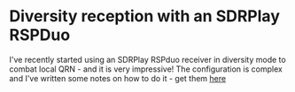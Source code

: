 # Diversity reception with an SDRPlay RSPDuo

I've recently started using an SDRPlay RSPduo receiver in diversity mode to combat local QRN - and it is very impressive! The configuration is complex and I've written some notes on how to do it - get them [here](https://github.com/martinbradford/101Cats/blob/main/docs/Diversity%20Reception%20with%20an%20RSPDuo%20and%20FTdx101D.pdf)